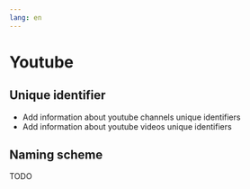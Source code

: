 ```yaml
---
lang: en
---
```

# Youtube

## Unique identifier
- Add information about youtube channels unique identifiers
- Add information about youtube videos unique identifiers

## Naming scheme
TODO